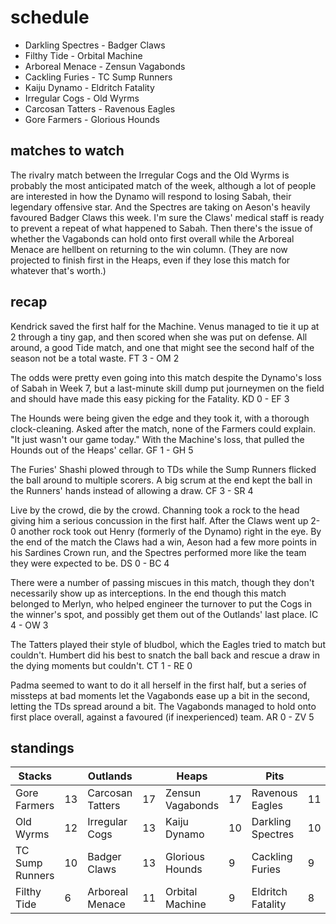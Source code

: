 # schedule

* Darkling Spectres - Badger Claws
* Filthy Tide - Orbital Machine
* Arboreal Menace - Zensun Vagabonds
* Cackling Furies - TC Sump Runners  
* Kaiju Dynamo - Eldritch Fatality
* Irregular Cogs - Old Wyrms
* Carcosan Tatters - Ravenous Eagles
* Gore Farmers - Glorious Hounds

## matches to watch

The rivalry match between the Irregular Cogs and the Old Wyrms is probably the most anticipated match of the week, although a lot of people are interested in how the Dynamo will respond to losing Sabah, their legendary offensive star. And the Spectres are taking on Aeson's heavily favoured Badger Claws this week. I'm sure the Claws' medical staff is ready to prevent a repeat of what happened to Sabah. Then there's the issue of whether the Vagabonds can hold onto first overall while the Arboreal Menace are hellbent on returning to the win column. (They are now projected to finish first in the Heaps, even if they lose this match for whatever that's worth.)

## recap

Kendrick saved the first half for the Machine. Venus managed to tie it up at 2 through a tiny gap, and then scored when she was put on defense. All around, a good Tide match, and one that might see the second half of the season not be a total waste. FT 3 - OM 2

The odds were pretty even going into this match despite the Dynamo's loss of Sabah in Week 7, but a last-minute skill dump put journeymen on the field and should have made this easy picking for the Fatality. KD 0 - EF 3

The Hounds were being given the edge and they took it, with a thorough clock-cleaning. Asked after the match, none of the Farmers could explain. "It just wasn't our game today." With the Machine's loss, that pulled the Hounds out of the Heaps' cellar. GF 1 - GH 5

The Furies' Shashi plowed through to TDs while the Sump Runners flicked the ball around to multiple scorers. A big scrum at the end kept the ball in the Runners' hands instead of allowing a draw. CF 3 - SR 4

Live by the crowd, die by the crowd. Channing took a rock to the head giving him a serious concussion in the first half. After the Claws went up 2-0 another rock took out Henry (formerly of the Dynamo) right in the eye. By the end of the match the Claws had a win, Aeson had a few more points in his Sardines Crown run, and the Spectres performed more like the team they were expected to be. DS 0 - BC 4

There were a number of passing miscues in this match, though they don't necessarily show up as interceptions. In the end though this match belonged to Merlyn, who helped engineer the turnover to put the Cogs in the winner's spot, and possibly get them out of the Outlands' last place. IC 4 - OW 3

The Tatters played their style of bludbol, which the Eagles tried to match but couldn't. Humbert did his best to snatch the ball back and rescue a draw in the dying moments but couldn't. CT 1  - RE 0

Padma seemed to want to do it all herself in the first half, but a series of missteps at bad moments let the Vagabonds ease up a bit in the second, letting the TDs spread around a bit. The Vagabonds managed to hold onto first place overall, against a favoured (if inexperienced) team. AR 0 - ZV 5

## standings

| Stacks |  | Outlands |  | Heaps |  | Pits |  |
|-------|-----|--|--|------|------|--|--|
| Gore Farmers | 13 | Carcosan Tatters | 17 | Zensun Vagabonds | 17 | Ravenous Eagles | 11 |
| Old Wyrms | 12 | Irregular Cogs | 13 | Kaiju Dynamo | 10 | Darkling Spectres | 10 |
| TC Sump Runners | 10 | Badger Claws | 13 | Glorious Hounds | 9 | Cackling Furies | 9 |
| Filthy Tide | 6 |  Arboreal Menace | 11 | Orbital Machine | 9 | Eldritch Fatality | 8 |

